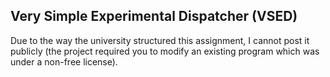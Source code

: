 ## Very Simple Experimental Dispatcher (VSED) ##

Due to the way the university structured this assignment, I cannot post it
publicly (the project required you to modify an existing program which was
under a non-free license).

